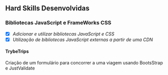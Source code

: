 ## Hard Skills Desenvolvidas

### Bibliotecas JavaScript e FrameWorks CSS

- [X] _Adicionar e utilizar bibliotecas JavaScript e CSS_
- [X] _Utilização de bibliotecas JavaScript externas a partir de uma CDN_

#### TrybeTrips
Criação de um formulário para concorrer a uma viagem usando BootsStrap e JustValidate
